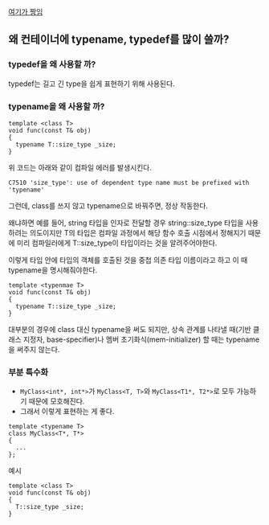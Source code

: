[여기가 짱임](https://wikidocs.net/419)


## 왜 컨테이너에 typename, typedef를 많이 쓸까?

### typedef을 왜 사용할 까?

typedef는 길고 긴 type을 쉽게 표현하기 위해 사용된다.

### typename을 왜 사용할 까?

```
template <class T>
void func(const T& obj)
{
  typename T::size_type _size;
}
```

위 코드는 아래와 같이 컴파일 에러를 발생시킨다.

``C7510 'size_type': use of dependent type name must be prefixed with 'typename'``

그런데, class를 쓰지 않고 typename으로 바꿔주면, 정상 작동한다.

왜냐하면 예를 들어, string 타입을 인자로 전달할 경우 string::size_type 타입을 사용하려는 의도이지만 T의 타입은 컴파일 과정에서 해당 함수 호출 시점에서 정해지기 때문에 미리 컴파일러에게 T::size_type이 타입이라는 것을 알려주어야한다.

이렇게 타입 안에 타입의 객체를 호출된 것을 중첩 의존 타입 이름이라고 하고 이 때 typename을 명시해줘야한다.

```
template <typenmae T>
void func(const T& obj)
{
  typename T::size_type _size;
}
```

대부분의 경우에 class 대신 typename을 써도 되지만, 상속 관계를 나타낼 때(기반 클래스 지정자, base-specifier)나 멤버 초기화식(mem-initializer) 할 때는 typename을 써주지 않는다.

### 부분 특수화
  - ``MyClass<int*, int*>``가 ``MyClass<T, T>``와 ``MyClass<T1*, T2*>``로 모두 가능하기 때문에 모호해진다.
  - 그래서 이렇게 표현하는 게 좋다.

  ```
  template <typename T>
  class MyClass<T*, T*>
  {
    ...
  };
  ```

예시

```
template <class T>
void func(const T& obj)
{
  T::size_type _size;
}
```